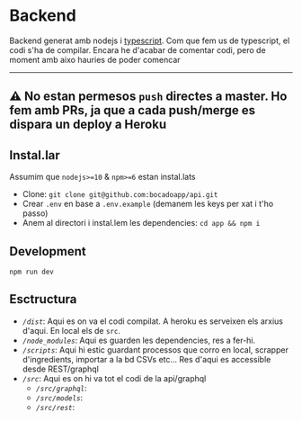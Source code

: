# Backend

Backend generat amb nodejs i [typescript](https://www.typescriptlang.org/). Com que fem us de typescript, el codi s'ha de compilar.
Encara he d'acabar de comentar codi, pero de moment amb aixo hauries de poder comencar

---
⚠️ No estan permesos `push` directes a master. Ho fem amb PRs, ja que a cada push/merge es dispara un deploy a Heroku
---

## Instal.lar

Assumim que `nodejs>=10` & `npm>=6` estan instal.lats

- Clone: `git clone git@github.com:bocadoapp/api.git`
- Crear `.env` en base a `.env.example` (demanem les keys per xat i t'ho passo)
- Anem al directori i instal.lem les dependencies: `cd app && npm i`

## Development

`npm run dev`

## Esctructura

- *`/dist`*: Aqui es on va el codi compilat. A heroku es serveixen els arxius d'aqui. En local els de `src`.
- *`/node_modules`*: Aqui es guarden les dependencies, res a fer-hi.
- *`/scripts`*: Aqui hi estic guardant processos que corro en local, scrapper d'ingredients, importar a la bd CSVs etc... Res d'aqui es accessible desde REST/graphql
- *`/src`*: Aqui es on hi va tot el codi de la api/graphql
   - *`/src/graphql`*:
   - *`/src/models`*:
   - *`/src/rest`*:


